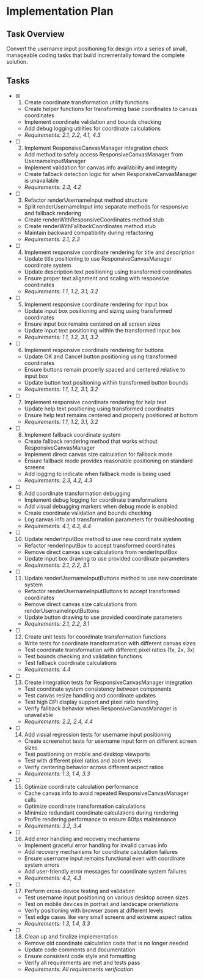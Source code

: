 # Implementation Plan

## Task Overview

Convert the username input positioning fix design into a series of small, manageable coding tasks that build incrementally toward the complete solution.

## Tasks

- [x] 1. Create coordinate transformation utility functions
  - Create helper functions for transforming base coordinates to canvas coordinates
  - Implement coordinate validation and bounds checking
  - Add debug logging utilities for coordinate calculations
  - _Requirements: 2.1, 2.2, 4.1, 4.3_

- [ ] 2. Implement ResponsiveCanvasManager integration check
  - Add method to safely access ResponsiveCanvasManager from UsernameInputManager
  - Implement validation for canvas info availability and integrity
  - Create fallback detection logic for when ResponsiveCanvasManager is unavailable
  - _Requirements: 2.3, 4.2_

- [ ] 3. Refactor renderUsernameInput method structure
  - Split renderUsernameInput into separate methods for responsive and fallback rendering
  - Create renderWithResponsiveCoordinates method stub
  - Create renderWithFallbackCoordinates method stub
  - Maintain backward compatibility during refactoring
  - _Requirements: 2.1, 2.3_

- [ ] 4. Implement responsive coordinate rendering for title and description
  - Update title positioning to use ResponsiveCanvasManager coordinate system
  - Update description text positioning using transformed coordinates
  - Ensure proper text alignment and scaling with responsive coordinates
  - _Requirements: 1.1, 1.2, 3.1, 3.2_

- [ ] 5. Implement responsive coordinate rendering for input box
  - Update input box positioning and sizing using transformed coordinates
  - Ensure input box remains centered on all screen sizes
  - Update input text positioning within the transformed input box
  - _Requirements: 1.1, 1.2, 3.1, 3.2_

- [ ] 6. Implement responsive coordinate rendering for buttons
  - Update OK and Cancel button positioning using transformed coordinates
  - Ensure buttons remain properly spaced and centered relative to input box
  - Update button text positioning within transformed button bounds
  - _Requirements: 1.1, 1.2, 3.1, 3.2_

- [ ] 7. Implement responsive coordinate rendering for help text
  - Update help text positioning using transformed coordinates
  - Ensure help text remains centered and properly positioned at bottom
  - _Requirements: 1.1, 1.2, 3.1, 3.2_

- [ ] 8. Implement fallback coordinate system
  - Create fallback rendering method that works without ResponsiveCanvasManager
  - Implement direct canvas size calculation for fallback mode
  - Ensure fallback mode provides reasonable positioning on standard screens
  - Add logging to indicate when fallback mode is being used
  - _Requirements: 2.3, 4.2, 4.3_

- [ ] 9. Add coordinate transformation debugging
  - Implement debug logging for coordinate transformations
  - Add visual debugging markers when debug mode is enabled
  - Create coordinate validation and bounds checking
  - Log canvas info and transformation parameters for troubleshooting
  - _Requirements: 4.1, 4.3, 4.4_

- [ ] 10. Update renderInputBox method to use new coordinate system
  - Refactor renderInputBox to accept transformed coordinates
  - Remove direct canvas size calculations from renderInputBox
  - Update input box drawing to use provided coordinate parameters
  - _Requirements: 2.1, 2.2, 3.1_

- [ ] 11. Update renderUsernameInputButtons method to use new coordinate system
  - Refactor renderUsernameInputButtons to accept transformed coordinates
  - Remove direct canvas size calculations from renderUsernameInputButtons
  - Update button drawing to use provided coordinate parameters
  - _Requirements: 2.1, 2.2, 3.1_

- [ ] 12. Create unit tests for coordinate transformation functions
  - Write tests for coordinate transformation with different canvas sizes
  - Test coordinate transformation with different pixel ratios (1x, 2x, 3x)
  - Test bounds checking and validation functions
  - Test fallback coordinate calculations
  - _Requirements: 4.4_

- [ ] 13. Create integration tests for ResponsiveCanvasManager integration
  - Test coordinate system consistency between components
  - Test canvas resize handling and coordinate updates
  - Test high DPI display support and pixel ratio handling
  - Verify fallback behavior when ResponsiveCanvasManager is unavailable
  - _Requirements: 2.2, 2.4, 4.4_

- [ ] 14. Add visual regression tests for username input positioning
  - Create screenshot tests for username input form on different screen sizes
  - Test positioning on mobile and desktop viewports
  - Test with different pixel ratios and zoom levels
  - Verify centering behavior across different aspect ratios
  - _Requirements: 1.3, 1.4, 3.3_

- [ ] 15. Optimize coordinate calculation performance
  - Cache canvas info to avoid repeated ResponsiveCanvasManager calls
  - Optimize coordinate transformation calculations
  - Minimize redundant coordinate calculations during rendering
  - Profile rendering performance to ensure 60fps maintenance
  - _Requirements: 3.2, 3.4_

- [ ] 16. Add error handling and recovery mechanisms
  - Implement graceful error handling for invalid canvas info
  - Add recovery mechanisms for coordinate calculation failures
  - Ensure username input remains functional even with coordinate system errors
  - Add user-friendly error messages for coordinate system failures
  - _Requirements: 4.2, 4.3_

- [ ] 17. Perform cross-device testing and validation
  - Test username input positioning on various desktop screen sizes
  - Test on mobile devices in portrait and landscape orientations
  - Verify positioning with browser zoom at different levels
  - Test edge cases like very small screens and extreme aspect ratios
  - _Requirements: 1.3, 1.4, 3.3_

- [ ] 18. Clean up and finalize implementation
  - Remove old coordinate calculation code that is no longer needed
  - Update code comments and documentation
  - Ensure consistent code style and formatting
  - Verify all requirements are met and tests pass
  - _Requirements: All requirements verification_